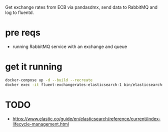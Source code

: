 Get exchange rates from ECB via pandasdmx, send data to RabbitMQ and log to fluentd.

# pre reqs

- running RabbitMQ service with an exchange and queue

# get it running

```sh
docker-compose up -d --build --recreate
docker exec -it fluent-exchangerates-elasticsearch-1 bin/elasticsearch-create-enrollment-token -s kibana
```

# TODO 
- https://www.elastic.co/guide/en/elasticsearch/reference/current/index-lifecycle-management.html


